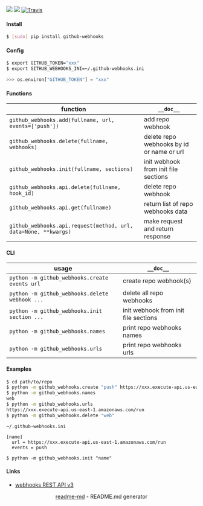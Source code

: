 [![](https://img.shields.io/pypi/pyversions/github-webhooks.svg?longCache=True)](https://pypi.org/project/github-webhooks/)
[![](https://img.shields.io/pypi/v/github-webhooks.svg?maxAge=3600)](https://pypi.org/project/github-webhooks/)
[![Travis](https://api.travis-ci.org/looking-for-a-job/github-webhooks.py.svg?branch=master)](https://travis-ci.org/looking-for-a-job/github-webhooks.py/)

#### Install
```bash
$ [sudo] pip install github-webhooks
```

#### Config
```bash
$ export GITHUB_TOKEN="xxx"
$ export GITHUB_WEBHOOKS_INI=~/.github-webhooks.ini
```
```python
>>> os.environ["GITHUB_TOKEN"] = "xxx"
```

#### Functions
function|`__doc__`
-|-
`github_webhooks.add(fullname, url, events=['push'])`|add repo webhook
`github_webhooks.delete(fullname, webhooks)`|delete repo webhooks by id or name or url
`github_webhooks.init(fullname, sections)`|init webhook from init file sections
`github_webhooks.api.delete(fullname, hook_id)`|delete repo webhook
`github_webhooks.api.get(fullname)`|return list of repo webhooks data
`github_webhooks.api.request(method, url, data=None, **kwargs)`|make request and return response

#### CLI
usage|`__doc__`
-|-
`python -m github_webhooks.create events url`|create repo webhook(s)
`python -m github_webhooks.delete webhook ...`|delete all repo webhooks
`python -m github_webhooks.init section ...`|init webhook from init file sections
`python -m github_webhooks.names`|print repo webhooks names
`python -m github_webhooks.urls`|print repo webhooks urls

#### Examples
```bash
$ cd path/to/repo
$ python -m github_webhooks.create "push" https://xxx.execute-api.us-east-1.amazonaws.com/run
$ python -m github_webhooks.names
web
$ python -m github_webhooks.urls
https://xxx.execute-api.us-east-1.amazonaws.com/run
$ python -m github_webhooks.delete "web"
```

`~/.github-webhooks.ini`
```
[name]
  url = https://xxx.execute-api.us-east-1.amazonaws.com/run
  events = push
```

```
$ python -m github_webhooks.init "name"
```

#### Links
+   [webhooks REST API v3](https://developer.github.com/v3/repos/hooks/)

<p align="center"><a href="https://pypi.org/project/readme-md/">readme-md</a> - README.md generator</p>